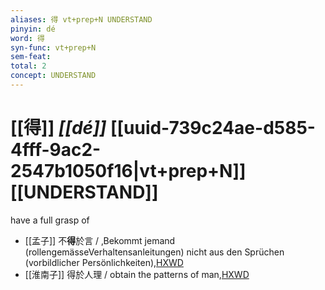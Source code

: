 ```yaml
---
aliases: 得 vt+prep+N UNDERSTAND
pinyin: dé
word: 得
syn-func: vt+prep+N
sem-feat: 
total: 2
concept: UNDERSTAND 
---
```

# [[得]] *[[dé]]*  [[uuid-739c24ae-d585-4fff-9ac2-2547b1050f16|vt+prep+N]] [[UNDERSTAND]]
have a full grasp of
 - [[孟子]] 不**得**於言 / ‚Bekommt jemand (rollengemässeVerhaltensanleitungen) nicht aus den Sprüchen (vorbildlicher Persönlichkeiten),[HXWD](https://hxwd.org/textview.html?location=KR1h0001_tls_003-14a.3)
 - [[淮南子]] 得於人理 / obtain the patterns of man,[HXWD](https://hxwd.org/textview.html?location=KR3j0010_tls_013-7a.19)